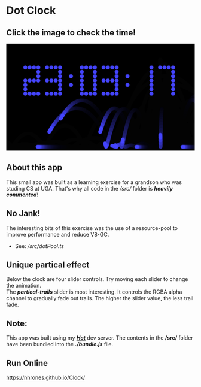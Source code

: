 # Dot Clock

## Click the image to check the time!    

[![clock](./clock.png)](https://nhrones.github.io/Clock/)    

## About this app
This small app was built as a learning exercise for a grandson who was studing CS at UGA. That's why all code in the _/src/_ folder is **_heavily commented_**! 

## No Jank!
The interesting bits of this exercise was the use of a resource-pool to improve performance and reduce V8-GC.    
  - See: _/src/dotPool.ts_

## Unique partical effect
Below the clock are four slider controls. Try moving each slider to change the animation.    
The **_partical-trails_** slider is most interesting. It controls the RGBA alpha channel to gradually fade out trails. The higher the slider value, the less trail fade.   

## Note:
This app was built using my <a href="https://github.com/nhrones/Hot">**_Hot_**</a> dev server.  The contents in the **/src/** folder have been bundled into the **_./bundle.js_** file.  

## Run Online
https://nhrones.github.io/Clock/
